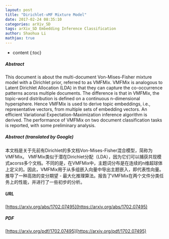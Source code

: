 ```yaml
---
layout: post
title: "Dirichlet-vMF Mixture Model"
date: 2017-02-24 08:35:10
categories: arXiv_SD
tags: arXiv_SD Embedding Inference Classification
author: Shaohua Li
mathjax: true
---
```


* content
{:toc}

##### Abstract
This document is about the multi-document Von-Mises-Fisher mixture model with a Dirichlet prior, referred to as VMFMix. VMFMix is analogous to Latent Dirichlet Allocation (LDA) in that they can capture the co-occurrence patterns acorss multiple documents. The difference is that in VMFMix, the topic-word distribution is defined on a continuous n-dimensional hypersphere. Hence VMFMix is used to derive topic embeddings, i.e., representative vectors, from multiple sets of embedding vectors. An efficient Variational Expectation-Maximization inference algorithm is derived. The performance of VMFMix on two document classification tasks is reported, with some preliminary analysis.

##### Abstract (translated by Google)
本文档是关于先前有Dirichlet的多文档Von-Mises-Fisher混合模型，简称为VMFMix。 VMFMix类似于潜在Dirichlet分配（LDA），因为它们可以捕获共现模式acorss多个文档。不同的是，在VMFMix中，主题词分布是在连续的n维超球体上定义的。因此，VMFMix用于从多组嵌入向量中导出主题嵌入，即代表性向量。推导了一种高效的变分期望 - 最大化推理算法。报告了VMFMix在两个文件分类任务上的性能，并进行了一些初步的分析。

##### URL
[https://arxiv.org/abs/1702.07495](https://arxiv.org/abs/1702.07495)

##### PDF
[https://arxiv.org/pdf/1702.07495](https://arxiv.org/pdf/1702.07495)

